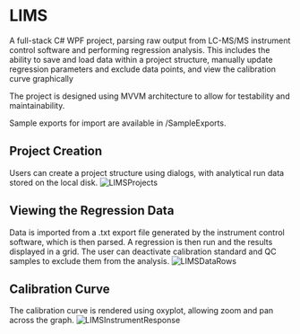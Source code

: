 # LIMS

A full-stack C# WPF project, parsing raw output from LC-MS/MS instrument control software and performing regression analysis. This includes the ability to save and load data within a project structure, manually update regression parameters and exclude data points, and view the calibration curve graphically

The project is designed using MVVM architecture to allow for testability and maintainability. 

Sample exports for import are available in /SampleExports.

## Project Creation
Users can create a project structure using dialogs, with analytical run data stored on the local disk.
![LIMSProjects](https://user-images.githubusercontent.com/22641037/205672773-d340dd9e-16ef-4666-9db7-a8f8721c2e1f.jpg)

## Viewing the Regression Data
Data is imported from a .txt export file generated by the instrument control software, which is then parsed. A regression is then run and the results displayed in a grid. The user can deactivate calibration standard and QC samples to exclude them from the analysis.
![LIMSDataRows](https://user-images.githubusercontent.com/22641037/205673013-a11eadfb-2c57-4ec2-aa60-65756d3fc189.jpg)

## Calibration Curve
The calibration curve is rendered using oxyplot, allowing zoom and pan across the graph.
![LIMSInstrumentResponse](https://user-images.githubusercontent.com/22641037/205673019-14c945b6-f57b-43f4-beb4-45077005c7f9.jpg)
